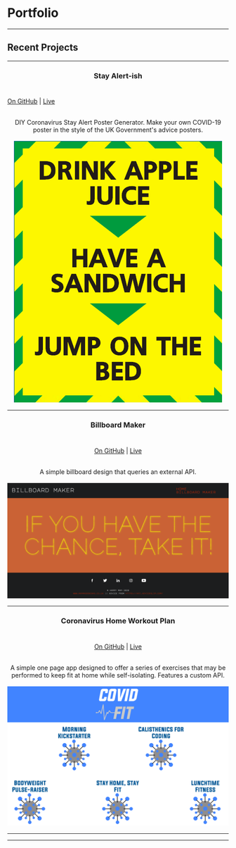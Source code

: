 # Portfolio

---

## Recent Projects

---

### <center> Stay Alert-ish </center> <br> 
#### <center> 
[On GitHub](/coronaposter/) | [Live](https://harrymandeveloper.github.io/coronaposter/) 
</center>
<br> <center>DIY Coronavirus Stay Alert Poster Generator. Make your own COVID-19 poster in the style of the UK Government's advice posters.<br><br>
<img src="./images/coronacover.png"/>

---
### <center> Billboard Maker </center> <br>

#### <center>  
[On GitHub](/billboardmaker/) | [Live](https://harrymandeveloper.github.io/billboardmaker/) </center>
<br> <center>A simple billboard design that queries an external API.<br><br>
<img src="./images/billboardcover.png"/>

---
### <center> Coronavirus Home Workout Plan </center> <br> 

#### <center> 
[On GitHub](https://github.com/harrymandeveloper/workoutplan-backend) | [Live](http://bit.ly/covidfitCVlink) 
</center>
<br> <center>A simple one page app designed to offer a series of exercises that may be performed to keep fit at home while self-isolating. Features a custom API.<br><br>
<img src="./images/workoutplancover.png"/></center>

---



---

